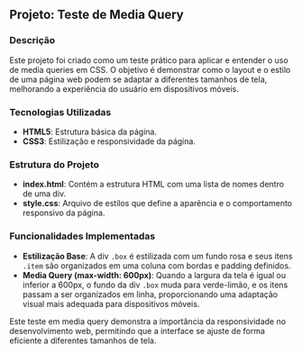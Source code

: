 ## Projeto: Teste de Media Query

### Descrição
Este projeto foi criado como um teste prático para aplicar e entender o uso de media queries em CSS. O objetivo é demonstrar como o layout e o estilo de uma página web podem se adaptar a diferentes tamanhos de tela, melhorando a experiência do usuário em dispositivos móveis.

### Tecnologias Utilizadas
- **HTML5**: Estrutura básica da página.
- **CSS3**: Estilização e responsividade da página.

### Estrutura do Projeto
- **index.html**: Contém a estrutura HTML com uma lista de nomes dentro de uma div.
- **style.css**: Arquivo de estilos que define a aparência e o comportamento responsivo da página.

### Funcionalidades Implementadas
- **Estilização Base**: A div `.box` é estilizada com um fundo rosa e seus itens `.item` são organizados em uma coluna com bordas e padding definidos.
- **Media Query (max-width: 600px)**: Quando a largura da tela é igual ou inferior a 600px, o fundo da div `.box` muda para verde-limão, e os itens passam a ser organizados em linha, proporcionando uma adaptação visual mais adequada para dispositivos móveis.

Este teste em media query demonstra a importância da responsividade no desenvolvimento web, permitindo que a interface se ajuste de forma eficiente a diferentes tamanhos de tela.